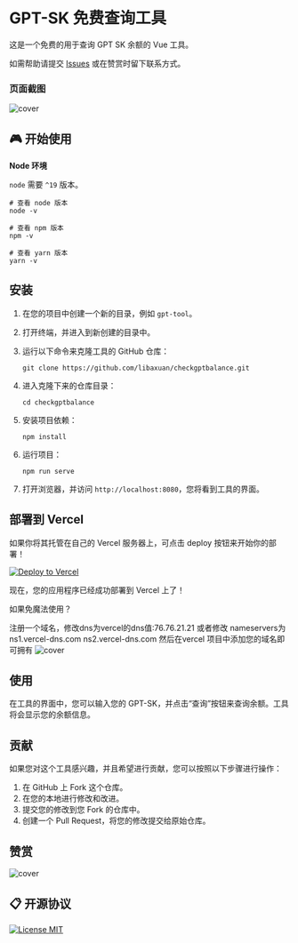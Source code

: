 # GPT-SK 免费查询工具

这是一个免费的用于查询 GPT SK 余额的 Vue 工具。

如需帮助请提交 [Issues](https://github.com/libaxuan/checkgptbalance/issues) 或在赞赏时留下联系方式。

### 页面截图
![cover](https://iili.io/HiHsbvj.png)

## 🎮 开始使用
**Node 环境**

`node` 需要 `^19` 版本。

```
# 查看 node 版本
node -v

# 查看 npm 版本
npm -v

# 查看 yarn 版本
yarn -v
```

## 安装

1. 在您的项目中创建一个新的目录，例如 `gpt-tool`。
2. 打开终端，并进入到新创建的目录中。
3. 运行以下命令来克隆工具的 GitHub 仓库：

   ```
   git clone https://github.com/libaxuan/checkgptbalance.git
   ```

4. 进入克隆下来的仓库目录：

   ```
   cd checkgptbalance
   ```

5. 安装项目依赖：

   ```
   npm install
   ```

6. 运行项目：

   ```
   npm run serve
   ```

7. 打开浏览器，并访问 `http://localhost:8080`，您将看到工具的界面。

## 部署到 Vercel

如果你将其托管在自己的 Vercel 服务器上，可点击 deploy 按钮来开始你的部署！

[![Deploy to Vercel](https://vercel.com/button)](https://vercel.com/import/project?template=https://github.com/libaxuan/checkgptbalance)

现在，您的应用程序已经成功部署到 Vercel 上了！

如果免魔法使用？

注册一个域名，修改dns为vercel的dns值:76.76.21.21
或者修改 nameservers为
ns1.vercel-dns.com
ns2.vercel-dns.com 
然后在vercel 项目中添加您的域名即可拥有
![cover](https://iili.io/HiHD6qN.png)


## 使用

在工具的界面中，您可以输入您的 GPT-SK，并点击“查询”按钮来查询余额。工具将会显示您的余额信息。

## 贡献

如果您对这个工具感兴趣，并且希望进行贡献，您可以按照以下步骤进行操作：

1. 在 GitHub 上 Fork 这个仓库。
2. 在您的本地进行修改和改进。
3. 提交您的修改到您 Fork 的仓库中。
4. 创建一个 Pull Request，将您的修改提交给原始仓库。

## 赞赏
![cover](https://iili.io/H4UPcoQ.jpg)

## 📋 开源协议

[![License MIT](https://img.shields.io/badge/License-MIT-brightgreen.svg)](https://github.com/libaxuan/checkgptbalance/blob/main/LICENSE)
